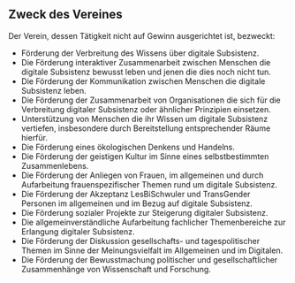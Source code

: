 ## Zweck des Vereines

Der Verein, dessen Tätigkeit nicht auf Gewinn ausgerichtet ist, bezweckt:

* Förderung der Verbreitung des Wissens über digitale Subsistenz.
* Die Förderung interaktiver Zusammenarbeit zwischen Menschen die digitale Subsistenz bewusst leben und jenen die dies noch nicht tun.
* Die Förderung der Kommunikation zwischen Menschen die digitale Subsistenz leben.
* Die Förderung der Zusammenarbeit von Organisationen die sich für die Verbreitung digitaler Subsistenz oder ähnlicher Prinzipien einsetzen.
* Unterstützung von Menschen die ihr Wissen um digitale Subsistenz vertiefen, insbesondere durch Bereitstellung entsprechender Räume hierfür.
* Die Förderung eines ökologischen Denkens und Handelns.
* Die Förderung der geistigen Kultur im Sinne eines selbstbestimmten Zusammenlebens.
* Die Förderung der Anliegen von Frauen, im allgemeinen und durch Aufarbeitung frauenspezifischer Themen rund um digitale Subsistenz.
* Die Förderung der Akzeptanz LesBiSchwuler und TransGender Personen im allgemeinen und im Bezug auf digitale Subsistenz.
* Die Förderung sozialer Projekte zur Steigerung digitaler Subsistenz.
* Die allgemeinverständliche Aufarbeitung fachlicher Themenbereiche zur Erlangung digitaler Subsistenz.
* Die Förderung der Diskussion gesellschafts- und tagespolitischer Themen im Sinne der Meinungsvielfalt im Allgemeinen und im Digitalen.
* Die Förderung der Bewusstmachung politischer und gesellschaftlicher Zusammenhänge von Wissenschaft und Forschung.
